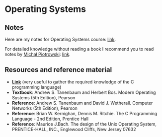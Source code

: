# Operating Systems

## Notes

Here are my notes for Operating Systems course: [link](./notes.md).

For detailed knowledge without reading a book I recommend you to read notes by [Michał Piotrowski](https://github.com/chlebik): [link](https://github.com/chlebik/ModernOperatingSystems_AndrewTanenbaum).

## Resources and reference material

* [**Link**](http://ocw.mit.edu/courses/electrical-engineering-and-computer-science/6-087-practical-programming-in-c-january-iap-2010/lecture-notes/) (very useful to gather the required knowledge of the C programming language)
* **Textbook**: Andrew S. Tanenbaum and Herbert Bos. Modern Operating Systems (5th Edition), Pearson
* **Reference**: Andrew S. Tanenbaum and David J. Wetherall. Computer Networks (5th Edition), Pearson
* **Reference**: Brian W. Kernighan, Dennis M. Ritchie. The C Programming Language - 2nd Edition, Prentice Hall
* **Reference**: Maurice J.Bach. The design of the Unix Operating System, PRENTICE-HALL, INC., Englewood Cliffs, New Jersey 07632
